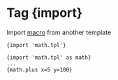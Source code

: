 Tag {import}
============

Import [macro](./macro.md) from another template

```smarty
{import 'math.tpl'}
```

```smarty
{import 'math.tpl' as math}
...
{math.plus x=5 y=100}
```

